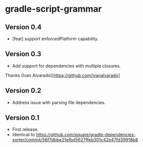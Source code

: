 # gradle-script-grammar

## Version 0.4
* [feat] support enforcedPlatform capability.

## Version 0.3
* Add support for dependencies with multiple closures.

Thanks (Ivan Alvarado)[https://github.com/ivanalvarado]

## Version 0.2
* Address issue with parsing file dependencies.

## Version 0.1
* First release.
* Identical to https://github.com/square/gradle-dependencies-sorter/commit/56f7dbbe21efbd5627ffeb301c42e47fd39918b8
